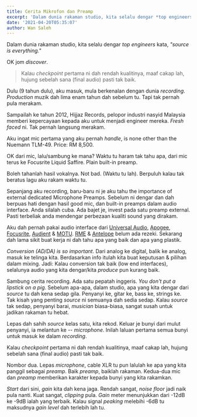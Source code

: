 ```yaml
---
title: Cerita Mikrofon dan Preamp
excerpt: 'Dalam dunia rakaman studio, kita selalu dengar *top engineers* kata, *"source is everything."*'
date: '2021-04-20T05:35:07'
author: Wan Saleh
---
```

Dalam dunia rakaman studio, kita selalu dengar *top engineers* kata, *"source is everything."*

OK jom *discover*.

> Kalau *checkpoint* pertama ni dah rendah kualitinya, maaf cakap lah, hujung sebelah sana (final audio) pasti tak baik.

Dulu (9 tahun dulu), aku masuk, mula berkenalan dengan dunia *recording*. *Production* muzik dah lima enam tahun dah sebelum tu. Tapi tak pernah pula merakam.

Sampailah ke tahun 2012, Hijjaz Records, pelopor industri nasyid Malaysia memberi kepercayaan kepada aku untuk menjadi engineer mereka. *Fresh faced* ni. Tak pernah langsung merakam.

Aku ingat mic pertama yang aku pernah *handle*, is none other than the Nuemann TLM-49. Price: RM 8,500.

OK dari mic, lalu/sambung ke mana? Waktu tu haram tak tahu apa, dari mic terus ke Focusrite Liquid Saffire. Plain built-in preamp.

Boleh tahanlah hasil vokalnya. Not bad. (Waktu tu lah). Berpuluh kalau tak beratus lagu aku rakam waktu tu.

Sepanjang aku recording, baru-baru ni je aku tahu the importance of external dedicated Microphone Preamps. Sebelum ni dengar dan dah berpuas hati dengan hasil good mic, dan built-in preamps dalam audio interface. Anda silalah cuba. Ada bajet je, invest pada satu preamp external. Pasti terbeliak anda mendengar perbezaan kualiti sound yang dirakam.

Aku dah pernah pakai audio interface dari [Universal Audio](https://uaudio.com), [Apogee](https://apogeedigital.com/), [Focusrite](https://focusrite.com/en), [Audient](https://audient.com/) & [MOTU](https://motu.com/en-us/). [RME](https://www.rme-audio.de/) & [Antelope](https://en.antelopeaudio.com/) belum ada rezeki. Sekarang dah lama sikit buat kerja ni dah tahu apa yang baik dan apa yang plastik.

*Conversion (AD/DA) is so important*. Dari analog ke digital, balik ke analog, masuk ke telinga kita. Berdasarkan info itulah kita buat keputusan & pilihan dalam mixing. Jadi: Kalau conversion tak baik (low end interfaces), selalunya audio yang kita dengar/kita *produce* pun kurang baik.

Sambung cerita recording. Ada satu pepatah inggeris. *You don't put a lipstick on a pig*. Sebelum apa-apa, dalam studio, apa yang kita dengar dari *source* tu dah kena sedap gila. Penyanyi ke, gitar ke, bass ke, strings ke. Tak kisah yang penting *source* ni semuanya dah sedia sedap. Kalau *source* tak sedap, penyanyi barai, *musician* biasa-biasa, sangat susah untuk jadikan rakaman tu hebat.

Lepas dah sahih *source* kelas satu, kita rekod. Keluar je bunyi dari mulut penyanyi, ia melantun ke -- *microphone*. Inilah laluan pertama semua bunyi untuk masuk ke dalam *recording*.

Kalau *checkpoint* pertama ni dah rendah kualitinya, maaf cakap lah, hujung sebelah sana (final audio) pasti tak baik.

Nombor dua. Lepas *microphone*, cable XLR tu pun lalulah ke apa yang kita panggil sebagai *preamp*. Baik *preamp*, baiklah rakaman. Kedua-dua mic dan *preamp* memberikan karakter kepada bunyi yang kita rakamkan.

*Start* dari sini, *gain* kita dah kena jaga. Rendah sangat, *noise floor* jadi naik pula nanti. Kuat sangat, *clipping* pula. *Gain* meter menunjukkan dari -12dB ke -9dB ialah yang terbaik. Kalau signal *peaking* melebihi -6dB tu maksudnya *gain level* dah terlebih lah tu.
